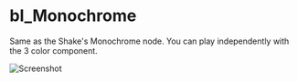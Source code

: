 # bl_Monochrome

Same as the Shake's Monochrome node. You can play independently with the 3 color component.

![Screenshot](L_Icolor_snap.png)